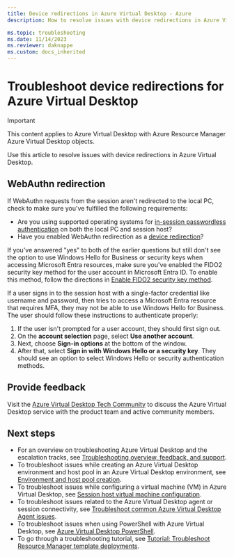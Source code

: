 ```yaml
---
title: Device redirections in Azure Virtual Desktop - Azure
description: How to resolve issues with device redirections in Azure Virtual Desktop.

ms.topic: troubleshooting
ms.date: 11/14/2023
ms.reviewer: daknappe
ms.custom: docs_inherited
---
```

# Troubleshoot device redirections for Azure Virtual Desktop

>[!IMPORTANT]
>This content applies to Azure Virtual Desktop with Azure Resource Manager Azure Virtual Desktop objects.

Use this article to resolve issues with device redirections in Azure Virtual Desktop.

## WebAuthn redirection

If WebAuthn requests from the session aren't redirected to the local PC, check to make sure you've fulfilled the following requirements:

- Are you using supported operating systems for [in-session passwordless authentication](/azure/virtual-desktop/authentication#in-session-passwordless-authentication) on both the local PC and session host?
- Have you enabled WebAuthn redirection as a [device redirection](/azure/virtual-desktop/redirection-configure-webauthn)?

If you've answered "yes" to both of the earlier questions but still don't see the option to use Windows Hello for Business or security keys when accessing Microsoft Entra resources, make sure you've enabled the FIDO2 security key method for the user account in Microsoft Entra ID. To enable this method, follow the directions in [Enable FIDO2 security key method](/azure/active-directory/authentication/howto-authentication-passwordless-security-key#enable-fido2-security-key-method).

If a user signs in to the session host with a single-factor credential like username and password, then tries to access a Microsoft Entra resource that requires MFA, they may not be able to use Windows Hello for Business. The user should follow these instructions to authenticate properly:

1. If the user isn't prompted for a user account, they should first sign out.
1. On the **account selection** page, select **Use another account**.
1. Next, choose **Sign-in options** at the bottom of the window.
1. After that, select **Sign in with Windows Hello or a security key**. They should see an option to select Windows Hello or security authentication methods.

## Provide feedback

Visit the [Azure Virtual Desktop Tech Community](https://techcommunity.microsoft.com/t5/azure-virtual-desktop/bd-p/AzureVirtualDesktopForum) to discuss the Azure Virtual Desktop service with the product team and active community members.

## Next steps

- For an overview on troubleshooting Azure Virtual Desktop and the escalation tracks, see [Troubleshooting overview, feedback, and support](/azure/virtual-desktop/troubleshoot-set-up-overview).
- To troubleshoot issues while creating an Azure Virtual Desktop environment and host pool in an Azure Virtual Desktop environment, see [Environment and host pool creation](/azure/virtual-desktop/troubleshoot-set-up-issues).
- To troubleshoot issues while configuring a virtual machine (VM) in Azure Virtual Desktop, see [Session host virtual machine configuration](/azure/virtual-desktop/troubleshoot-vm-configuration).
- To troubleshoot issues related to the Azure Virtual Desktop agent or session connectivity, see [Troubleshoot common Azure Virtual Desktop Agent issues](/azure/virtual-desktop/troubleshoot-agent).
- To troubleshoot issues when using PowerShell with Azure Virtual Desktop, see [Azure Virtual Desktop PowerShell](/azure/virtual-desktop/troubleshoot-powershell).
- To go through a troubleshooting tutorial, see [Tutorial: Troubleshoot Resource Manager template deployments](/azure/virtual-desktop/../azure-resource-manager/templates/template-tutorial-troubleshoot).
